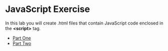# JavaScript Exercise

In this lab you will create .html files that contain JavaScript code enclosed in the **&lt;script&gt;** tag.     
 
 - [Part One](#01)
 - [Part Two](#02)
